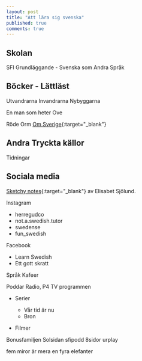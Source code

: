 ```yaml
---
layout: post
title: "Att lära sig svenska"
published: true
comments: true
---
```


## Skolan

SFI
Grundläggande - Svenska som Andra Språk

## Böcker - Lättläst

Utvandrarna
Invandrarna
Nybyggarna
<!-- Sista brev till Sverige -->

En man som heter Ove
    <!--
    Hanging
    Train track
    Gass in car
    Tablets
    -->

Röde Orm
[Om Sverige](http://www.immi.se/sverigeguider/sverigepocket_lattsvenska.pdf){:target="_blank"}

## Andra Tryckta källor

Tidningar


## Sociala media
[Sketchy notes](https://sketchynotes.wordpress.com/){:target="_blank"} av Elisabet Sjölund.

Instagram

- herregudco
- not.a.swedish.tutor
- swedense
- fun_swedish

Facebook

- Learn Swedish
- Ett gott skratt

Språk Kafeer

Poddar
Radio, P4
TV programmen

- Serier

    - Vår tid är nu
    - Bron

- Filmer

Bonusfamiljen
Solsidan
sfipodd
8sidor
urplay

fem miror är mera en fyra elefanter
